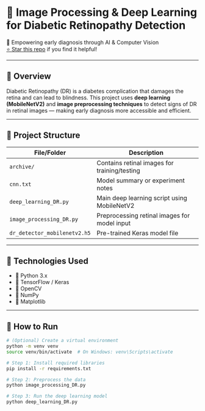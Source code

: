 # 📸 Image Processing & Deep Learning for Diabetic Retinopathy Detection  
🧠 Empowering early diagnosis through AI & Computer Vision  
[⭐ Star this repo](https://github.com/sanvega9/Image-Processing-Diabetes-Retinopathy) if you find it helpful!

---

## 🌟 Overview
Diabetic Retinopathy (DR) is a diabetes complication that damages the retina and can lead to blindness. This project uses **deep learning (MobileNetV2)** and **image preprocessing techniques** to detect signs of DR in retinal images — making early diagnosis more accessible and efficient.

---

## 📂 Project Structure

| File/Folder                  | Description                                        |
|-----------------------------|----------------------------------------------------|
| `archive/`                  | Contains retinal images for training/testing       |
| `cnn.txt`                   | Model summary or experiment notes                  |
| `deep_learning_DR.py`       | Main deep learning script using MobileNetV2        |
| `image_processing_DR.py`    | Preprocessing retinal images for model input       |
| `dr_detector_mobilenetv2.h5`| Pre-trained Keras model file                        |

---

## 🧪 Technologies Used
- 🔹 Python 3.x  
- 🔹 TensorFlow / Keras  
- 🔹 OpenCV  
- 🔹 NumPy  
- 🔹 Matplotlib  

---

## 🚀 How to Run

```bash
# (Optional) Create a virtual environment
python -m venv venv
source venv/bin/activate  # On Windows: venv\Scripts\activate

# Step 1: Install required libraries
pip install -r requirements.txt

# Step 2: Preprocess the data
python image_processing_DR.py

# Step 3: Run the deep learning model
python deep_learning_DR.py
